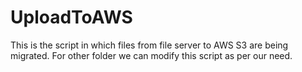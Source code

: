 # UploadToAWS
This is the script in which files from file server to AWS S3 are being migrated. 
For other folder we can modify this script as per our need.